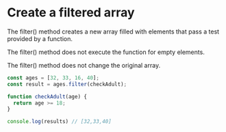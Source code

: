 # Create a filtered array 

The filter() method creates a new array filled with elements that pass a test provided by a function.

The filter() method does not execute the function for empty elements.

The filter() method does not change the original array.

```js
const ages = [32, 33, 16, 40];
const result = ages.filter(checkAdult);

function checkAdult(age) {
  return age >= 18;
}

console.log(results) // [32,33,40]

```